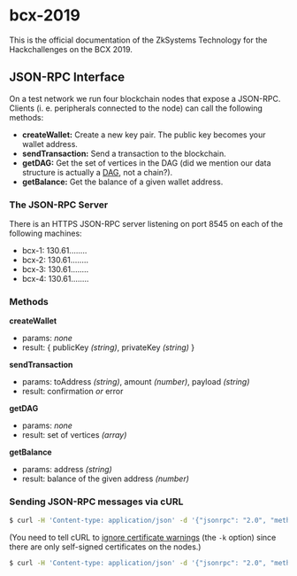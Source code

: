 # bcx-2019
This is the official documentation of the ZkSystems Technology for the Hackchallenges on the BCX 2019. 

## JSON-RPC Interface

On a test network we run four blockchain nodes that expose a JSON-RPC. Clients (i. e. peripherals connected to the node) can call the following methods:

* **createWallet:** Create a new key pair. The public key becomes your wallet address.
* **sendTransaction:** Send a transaction to the blockchain.
* **getDAG:** Get the set of vertices in the DAG (did we mention our data structure is actually a [DAG](https://en.wikipedia.org/wiki/Directed_acyclic_graph), not a chain?).
* **getBalance:** Get the balance of a given wallet address.

### The JSON-RPC Server
There is an HTTPS JSON-RPC server listening on port 8545 on each of the following machines:

* bcx-1: 130.61.….…
* bcx-2: 130.61.….…
* bcx-3: 130.61.….…
* bcx-4: 130.61.….…

### Methods

**createWallet**
* params: _none_
* result: { publicKey _(string)_, privateKey _(string)_ }

**sendTransaction**
* params: toAddress _(string)_, amount _(number)_, payload _(string)_
* result: confirmation _or_ error

**getDAG**
* params: _none_
* result: set of vertices _(array)_

**getBalance**
* params: address _(string)_
* result: balance of the given address _(number)_

### Sending JSON-RPC messages via cURL

```sh
$ curl -H 'Content-type: application/json' -d '{"jsonrpc": "2.0", "method": "getBalance", "id": "1a2b3d", "params": {"address": "04f36c6692c71a91d3fd041e49dfbc64cf2011b39cc2f16fc2f160fed73c1534e16e45aa735ccb6d91bafb41e2e2580578da7f80375aee0f924846cbbb0a03228d"}}' https://130.61.….…:8545/ -k
```
(You need to tell cURL to [ignore certificate warnings](https://serverfault.com/questions/469824/curl-disable-certificate-verification) (the `-k` option) since there are only self-signed certificates on the nodes.)

```sh
$ curl -H 'Content-type: application/json' -d '{"jsonrpc": "2.0", "method": "sendTransaction", "id": "1a2b3e", "params": {"toAddress": "04f36c6692c71a91d3fd041e49dfbc64cf2011b39cc2f16fc2f160fed73c1534e16e45aa735ccb6d91bafb41e2e2580578da7f80375aee0f924846cbbb0a03228d", "amount": 23, "payload": "Lorem"}}' https://130.61.….…:8545/ -k
```
